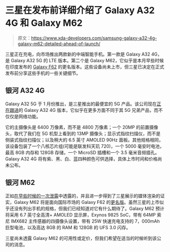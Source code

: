 # 三星在发布前详细介绍了 Galaxy A32 4G 和 Galaxy M62

> 原文：<https://www.xda-developers.com/samsung-galaxy-a32-4g-galaxy-m62-detailed-ahead-of-launch/>

三星正在充电，向市场推出两款新的中端智能手机。第一款是 Galaxy A32 4G，是 Galaxy A32 5G 的 LTE 版本。第二个是 Galaxy M62，它似乎是本月早些时候在印度发布的 [Galaxy F62](https://www.xda-developers.com/samsung-galaxy-f62-india-launch/) 的更名版本。这些设备尚未上市，但三星已决定在正式发布前分享这些手机的一些关键细节。

## 银河 A32 4G

Galaxy A32 5G 于 1 月份推出，是三星推出的最便宜的 5G 产品。该公司现在[正在跟进](https://www.samsungmobilepress.com/mediaresources/galaxy_a32)的 Galaxy A32 4G 版本，它似乎在更多方面不同于其 5G 兄弟产品，而不仅仅是网络功能。

它的主摄像头是 6400 万像素，而不是 4800 万像素；一个 20MP 的前置摄像头，取代了我们在 5G 机型上看到的 13MP 摄像头；显示式指纹扫描仪，而不是侧装式指纹扫描仪；以及稍大的 6.5 英寸 AMOLED 90Hz 面板。其他规格相同，该设备包装了一个八核芯片组(可能是联发科天玑 720)，一个 5000 毫安时电池，最高 8GB 内存和 128GB 存储，一个 MicroSD 插槽和一个 3.5 毫米音频插孔。Galaxy A32 4G 将有紫、黑、白、蓝四种颜色可供选择，具体上市时间和价格尚未公布。

## 银河 M62

正如[在早些时候的一次泄露](https://www.xda-developers.com/samsung-rebranding-galaxy-f62-galaxy-m62/)中透露的，并且进一步得到了三星展示的媒体渲染的证实，Galaxy M62 将是面向国际市场的 Galaxy F62 的[更名版](https://www.samsungmobilepress.com/mediaresources/galaxy_m62)。虽然三星的上市似乎还没有列出手机的规格，但我们已经知道对它有什么期待了。Galaxy M62 预计将采用 6.7 英寸全高清+ AMOLED 显示屏，Exynos 9825 SoC，带有 64MP 索尼 IMX682 主传感器的四摄像头设置，带有 25W 快速充电支持的 7，000mAh 巨型电池，以及高达 8GB 的 RAM 和 128GB 的 UFS 3.0 闪存。

三星尚未透露 Galaxy M62 的可用性或定价，但我们希望在适当的时候听到该公司的消息。